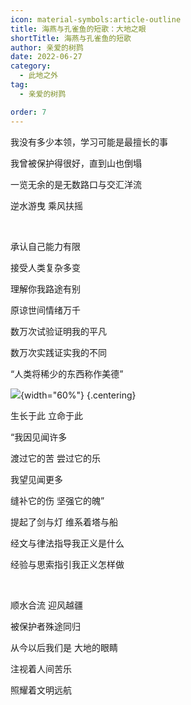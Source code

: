```yaml
---
icon: material-symbols:article-outline
title: 海燕与孔雀鱼的短歌：大地之眼
shortTitle: 海燕与孔雀鱼的短歌
author: 亲爱的树鹨
date: 2022-06-27
category:
  - 此地之外
tag:
  - 亲爱的树鹨

order: 7
---
```


<div class="centering">

我没有多少本领，学习可能是最擅长的事

<!-- more -->

我曾被保护得很好，直到山也倒塌

一览无余的是无数路口与交汇洋流

逆水游曳 乘风扶摇

<br>

承认自己能力有限

接受人类复杂多变

理解你我路途有别

原谅世间情绪万千

数万次试验证明我的平凡

数万次实践证实我的不同

“人类将稀少的东西称作美德”

![](./res/短歌.webp){width="60%"} {.centering}

生长于此 立命于此

“我因见闻许多

渡过它的苦 尝过它的乐

我望见闻更多

缝补它的伤 坚强它的魄”

提起了剑与灯 维系着塔与船

经文与律法指导我正义是什么

经验与思索指引我正义怎样做

<br>

顺水合流 迎风越疆

被保护者殊途同归

从今以后我们是 大地的眼睛

注视着人间苦乐

照耀着文明远航<eod />

</div>

<FakeAds />